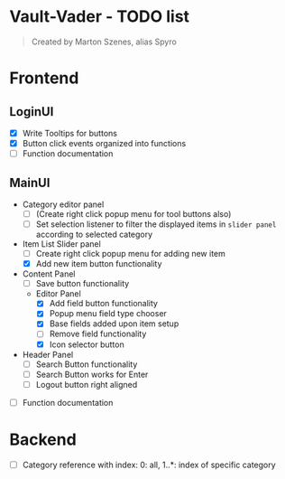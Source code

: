 # Vault-Vader - TODO list
> Created by Marton Szenes, alias Spyro  

# Frontend

## LoginUI

- [x] Write Tooltips for buttons
- [x] Button click events organized into functions
- [ ] Function documentation
  
## MainUI

- Category editor panel
  - [ ] (Create right click popup menu for tool buttons also)
  - [ ] Set selection listener to filter the displayed items in `slider panel` according to selected category 
- Item List Slider panel
  - [ ] Create right click popup menu for adding new item
  - [x] Add new item button functionality
- Content Panel
  - [ ] Save button functionality
  - Editor Panel
    - [x] Add field button functionality
    - [x] Popup menu field type chooser
    - [x] Base fields added upon item setup
    - [ ] Remove field functionality
    - [x] Icon selector button
- Header Panel
  - [ ] Search Button functionality
  - [ ] Search Button works for Enter
  - [ ] Logout button right aligned

- [ ] Function documentation
  
# Backend

- [ ] Category reference with index: 0: all, 1..*: index of specific category

